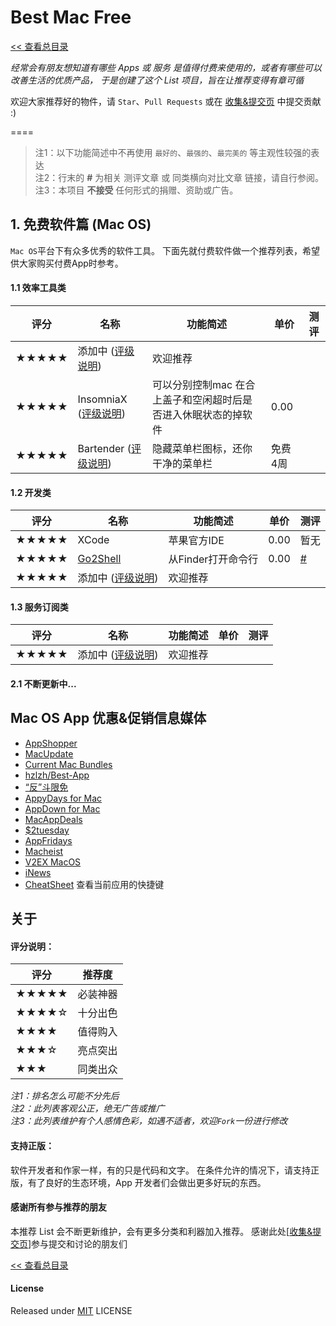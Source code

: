 # Best Mac Free

[<< 查看总目录]

*经常会有朋友想知道有哪些 Apps 或 服务 是值得付费来使用的，或者有哪些可以改善生活的优质产品，
于是创建了这个 List 项目，旨在让推荐变得有章可循*

欢迎大家推荐好的物件，请 `Star`、`Pull Requests` 或在 [收集&提交页] 中提交贡献 :)

====

>注1：以下功能简述中不再使用 `最好的`、`最强的`、`最完美的` 等主观性较强的表达  
>注2：行末的 **#** 为相关 测评文章 或 同类横向对比文章 链接，请自行参阅。  
>注3：本项目 **不接受** 任何形式的捐赠、资助或广告。

## 1. 免费软件篇 (Mac OS)

`Mac OS`平台下有众多优秀的软件工具。
下面先就付费软件做一个推荐列表，希望供大家购买付费App时参考。

#### 1.1 效率工具类

评分   | 名称  | 功能简述 | 单价 | 测评
----- | ----- | ------ | ----- | -----
★★★★★  | 添加中 ([评级说明](#%E5%85%B3%E4%BA%8E)) | 欢迎推荐 |  |
★★★★★  | InsomniaX ([评级说明](#%E5%85%B3%E4%BA%8E)) | 可以分别控制mac 在合上盖子和空闲超时后是否进入休眠状态的掉软件 | 0.00 |
★★★★★  | Bartender ([评级说明](#%E5%85%B3%E4%BA%8E)) | 隐藏菜单栏图标，还你干净的菜单栏 | 免费4周 |

#### 1.2 开发类

评分   | 名称  | 功能简述 | 单价 | 测评
----- | ----- | ------ | ----- | -----
★★★★★  | XCode | 苹果官方IDE | 0.00 | 暂无
★★★★★  | [Go2Shell](https://itunes.apple.com/cn/app/go2shell/id445770608?mt=12) | 从Finder打开命令行 | 0.00 | [#](http://www.akmumu.com/2014/12/04/323.html)
★★★★★  | 添加中 ([评级说明](#%E5%85%B3%E4%BA%8E)) | 欢迎推荐 |  |
#### 1.3 服务订阅类

评分   | 名称  | 功能简述 | 单价 | 测评
----- | ----- | ------ | ----- | -----
★★★★★  | 添加中 ([评级说明](#%E5%85%B3%E4%BA%8E)) | 欢迎推荐 |  |

#### 2.1 不断更新中...

## Mac OS App 优惠&促销信息媒体

* [AppShopper](http://appshopper.com/)
* [MacUpdate](https://deals.macupdate.com/)
* [Current Mac Bundles](http://www.squidoo.com/current-mac-bundles)
* [hzlzh/Best-App](https://github.com/hzlzh/Best-App)
* [“反”斗限免](http://free.apprcn.com/)
* [AppyDays for Mac](https://itunes.apple.com/cn/app/id428240257?mt=12)
* [AppDown for Mac](http://www.ipadown.com/appdown-mac/)
* [MacAppDeals](http://www.macappdeals.com/)
* [$2tuesday](http://twodollartues.com/)
* [AppFridays](http://appyfridays.com/)
* [Macheist](http://macheist.com/)
* [V2EX MacOS](http://v2ex.com/go/macosx)
* [iNews](http://inews.io/)
* [CheatSheet](http://www.cheatsheetapp.com/CheatSheet/) 查看当前应用的快捷键

## 关于

#### 评分说明：

评分   | 推荐度
----- | -----
★★★★★ | 必装神器
★★★★☆ | 十分出色
★★★★  | 值得购入
★★★☆  | 亮点突出
★★★   | 同类出众

*注1：排名怎么可能不分先后*  
*注2：此列表客观公正，绝无广告或推广*  
*注3：此列表维护有个人感情色彩，如遇不适者，欢迎`Fork`一份进行修改*  

#### 支持正版：

软件开发者和作家一样，有的只是代码和文字。
在条件允许的情况下，请支持正版，有了良好的生态环境，App 开发者们会做出更多好玩的东西。

#### 感谢所有参与推荐的朋友

本推荐 List 会不断更新维护，会有更多分类和利器加入推荐。
感谢此处\[[收集&提交页]\]参与提交和讨论的朋友们

[<< 查看总目录]

#### License

Released under [MIT] LICENSE

[<< 查看总目录]: ./README.md
[issue]: https://github.com/hzlzh/Best-App/issues
[收集&提交页]: https://github.com/hzlzh/Best-App/issues
[反馈]: https://github.com/hzlzh/Best-App/issues/new
[MIT]: http://rem.mit-license.org/
